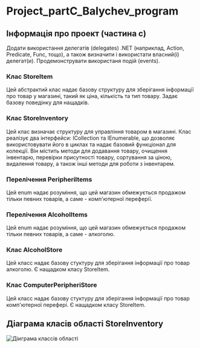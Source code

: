 # Project_partC_Balychev_program
## Інформація про проект (частина c)
Додати використання делегатів (delegates) .NET (наприклад, Action, Predicate, Func, тощо), а також визначити і використати власний(і) делегат(и). Продемонструвати використаня подій (events).
### Клас StoreItem
Цей абстрактий клас надає базову структуру для зберігання інформації про товар у магазині, такий як ціна, кількість та тип товару. Задає базову поведінку для нащадків.
### Клас StoreInventory
Цей клас визначає структуру для управління товаром в магазині. Клас реалізує два інтерфейси: ICollection та IEnumerable<StoreItem>, що дозволяє використовувати його в циклах та надає базовий функціонал для колекції. Він містить методи для додавання товару, очищення інвентарю, перевірки присутності товару, сортування за ціною, видалення товару, а також інші методи для роботи з інвентарем.
### Перелічення PeripheriItems
Цей enum надає розуміння, що цей магазин обмежується продажом тільки певних товарів, а саме - комп'ютерної переферії.
### Перелічення AlcoholItems
Цей enum надає розуміння, що цей магазин обмежується продажом тільки певних товарів, а саме - алкоголю.
### Клас AlcoholStore
Цей класс надає базову стуктуру для зберігання інформації про товар алкоголю. Є нащадком класу StoreItem.
### Клас ComputerPeripheriStore
Цей класс надає базову стуктуру для зберігання інформації про товар комп'ютерної перефері. Є нащадком класу StoreItem.
## Діаграма класів області StoreInventory
![Діиграма классів області](https://github.com/NorthDice/Project_partC_Balychev_Program/blob/master/Project_part%D0%A1_Balychev_diagram%20.png)
